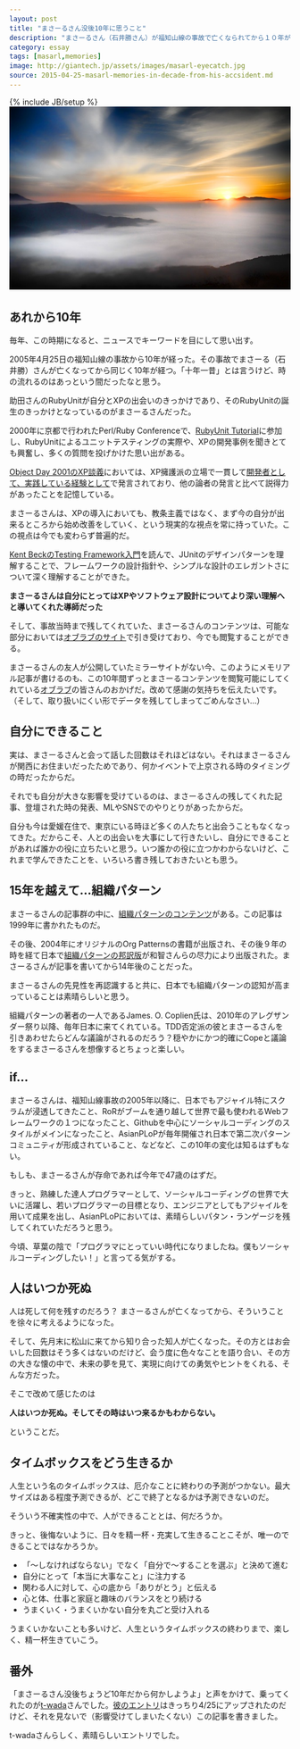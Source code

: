 ```yaml
---
layout: post
title: "まさーるさん没後10年に思うこと"
description: "まさーるさん（石井勝さん）が福知山線の事故で亡くなられてから１０年が過ぎた。まさーるさんの思い出と人の生き方について考えた。"
category: essay
tags: [masarl,memories]
image: http://giantech.jp/assets/images/masarl-eyecatch.jpg
source: 2015-04-25-masarl-memories-in-decade-from-his-accsident.md
---
```

{% include JB/setup %}
<img src="/assets/images/masarl-eyecatch.jpg"/>

## あれから10年

毎年、この時期になると、ニュースでキーワードを目にして思い出す。

2005年4月25日の福知山線の事故から10年が経った。その事故でまさーる（石井勝）さんが亡くなってから同じく10年が経つ。「十年一昔」とは言うけど、時の流れるのはあっという間だったなと思う。

助田さんのRubyUnitが自分とXPの出会いのきっかけであり、そのRubyUnitの誕生のきっかけとなっているのがまさーるさんだった。

2000年に京都で行われたPerl/Ruby Conferenceで、[RubyUnit Tutorial](http://objectclub.jp/community/memorial/homepage3.nifty.com/masarl/article/xp-tutorial.html)に参加し、RubyUnitによるユニットテスティングの実際や、XPの開発事例を聞きとても興奮し、多くの質問を投げかけた思い出がある。

[Object Day 2001のXP談義](https://www.ogis-ri.co.jp/otc/hiroba/specials/oday2001/report/A3.html)においては、XP擁護派の立場で一貫して[開発者として、実践している経験として](http://objectclub.jp/community/memorial/homepage3.nifty.com/masarl/article/object-day-2001-xp-talk.html)で発言されており、他の論者の発言と比べて説得力があったことを記憶している。

まさーるさんは、XPの導入においても、教条主義ではなく、まず今の自分が出来るところから始め改善をしていく、という現実的な視点を常に持っていた。この視点は今でも変わらず普遍的だ。

[Kent BeckのTesting Framework入門](http://objectclub.jp/community/memorial/homepage3.nifty.com/masarl/article/testing-framework.htm)を読んで、JUnitのデザインパターンを理解することで、フレームワークの設計指針や、シンプルな設計のエレガントさについて深く理解することができた。

**まさーるさんは自分にとってはXPやソフトウェア設計についてより深い理解へと導いてくれた導師だった**

そして、事故当時まで残してくれていた、まさーるさんのコンテンツは、可能な部分においては[オブラブのサイト](http://objectclub.jp/community/memorial/homepage3.nifty.com/masarl/)で引き受けており、今でも閲覧することができる。

まさーるさんの友人が公開していたミラーサイトがない今、このようにメモリアル記事が書けるのも、この10年間ずっとまさーるコンテンツを閲覧可能にしてくれている[オブラブ](http://www.objectclub.jp)の皆さんのおかげだ。改めて感謝の気持ちを伝えたいです。（そして、取り扱いにくい形でデータを残してしまってごめんなさい…）

## 自分にできること

実は、まさーるさんと会って話した回数はそれほどはない。それはまさーるさんが関西にお住まいだったためであり、何かイベントで上京される時のタイミングの時だったからだ。

それでも自分が大きな影響を受けているのは、まさーるさんの残してくれた記事、登壇された時の発表、MLやSNSでのやりとりがあったからだ。

自分も今は愛媛在住で、東京にいる時ほど多くの人たちと出会うこともなくなってきた。だからこそ、人との出会いを大事にして行きたいし、自分にできることがあれば誰かの役に立ちたいと思う。いつ誰かの役に立つかわからないけど、これまで学んできたことを、いろいろ書き残しておきたいとも思う。

## 15年を越えて…組織パターン

まさーるさんの記事群の中に、[組織パターンのコンテンツ](http://objectclub.jp/community/memorial/homepage3.nifty.com/masarl/article/org-process-pattern.html)がある。この記事は1999年に書かれたものだ。

その後、2004年にオリジナルのOrg Patternsの書籍が出版され、その後９年の時を経て日本で[組織パターンの邦訳版](http://www.amazon.co.jp/%E7%B5%84%E7%B9%94%E3%83%91%E3%82%BF%E3%83%BC%E3%83%B3-Object-Oriented-SELECTION-Coplien/dp/4798128449)が和智さんらの尽力により出版された。まさーるさんが記事を書いてから14年後のことだった。

まさーるさんの先見性を再認識すると共に、日本でも組織パターンの認知が高まっていることは素晴らしいと思う。

組織パターンの著者の一人であるJames. O. Coplien氏は、2010年のアレグザンダー祭り以降、毎年日本に来てくれている。TDD否定派の彼とまさーるさんを引きあわせたらどんな議論がされるのだろう？穏やかにかつ的確にCopeと議論をするまさーるさんを想像するとちょっと楽しい。

## if…

まさーるさんは、福知山線事故の2005年以降に、日本でもアジャイル特にスクラムが浸透してきたこと、RoRがブームを通り越して世界で最も使われるWebフレームワークの１つになったこと、Githubを中心にソーシャルコーディングのスタイルがメインになったこと、AsianPLoPが毎年開催され日本で第二次パターンコミュニティが形成されていること、などなど、この10年の変化は知るはずもない。

もしも、まさーるさんが存命であれば今年で47歳のはずだ。

きっと、熟練した達人プログラマーとして、ソーシャルコーディングの世界で大いに活躍し、若いプログラマーの目標となり、エンジニアとしてもアジャイルを用いて成果を出し、AsianPLoPにおいては、素晴らしいパタン・ランゲージを残してくれていただろうと思う。

今頃、草葉の陰で「プログラマにとっていい時代になりましたね。僕もソーシャルコーディングしたい！」と言ってる気がする。

## 人はいつか死ぬ

人は死して何を残すのだろう？ まさーるさんが亡くなってから、そういうことを徐々に考えるようになった。

そして、先月末に松山に来てから知り合った知人が亡くなった。その方とはお会いした回数はそう多くはないのだけど、会う度に色々なことを語り合い、その方の大きな懐の中で、未来の夢を見て、実現に向けての勇気やヒントをくれる、そんな方だった。

そこで改めて感じたのは

**人はいつか死ぬ。そしてその時はいつ来るかもわからない。**

ということだ。

## タイムボックスをどう生きるか

人生という名のタイムボックスは、厄介なことに終わりの予測がつかない。最大サイズはある程度予測できるが、どこで終了となるかは予測できないのだ。

そういう不確実性の中で、人ができることとは、何だろうか。

きっと、後悔ないように、日々を精一杯・充実して生きることこそが、唯一のできることではなかろうか。

* 「〜しなければならない」でなく「自分で〜することを選ぶ」と決めて進む
* 自分にとって「本当に大事なこと」に注力する
* 関わる人に対して、心の底から「ありがとう」と伝える
* 心と体、仕事と家庭と趣味のバランスをとり続ける
* うまくいく・うまくいかない自分を丸ごと受け入れる

うまくいかないことも多いけど、人生というタイムボックスの終わりまで、楽しく、精一杯生きていこう。

## 番外

「まさーるさん没後ちょうど10年だから何かしようよ」と声をかけて、乗ってくれたのが[t-wada](http://t-wada.hatenablog.jp)さんでした。[彼のエントリ](http://t-wada.hatenablog.jp/entry/masarl-memories)はきっちり4/25にアップされたのだけど、それを見ないで（影響受けてしまいたくない）この記事を書きました。

t-wadaさんらしく、素晴らしいエントリでした。






